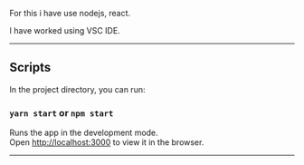 For this i have use nodejs, react. 

I have worked using VSC IDE. 

----------------------------------------------------------------------------------------------------------------------------------------------------------------

## Scripts

In the project directory, you can run:

### `yarn start` or `npm start`

Runs the app in the development mode.<br />
Open [http://localhost:3000](http://localhost:3000) to view it in the browser.


----------------------------------------------------------------------------------------------------------------------------------------------------------------

